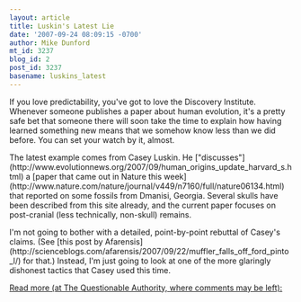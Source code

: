 ```yaml
---
layout: article
title: Luskin's Latest Lie
date: '2007-09-24 08:09:15 -0700'
author: Mike Dunford
mt_id: 3237
blog_id: 2
post_id: 3237
basename: luskins_latest
---
```

<p>
If you love predictability, you've got to love the Discovery Institute. Whenever someone publishes a paper about human evolution, it's a pretty safe bet that someone there will soon take the time to explain how having learned something new means that we somehow know less than we did before. You can set your watch by it, almost.
</p>

<p>
The latest example comes from Casey Luskin. He ["discusses"](http://www.evolutionnews.org/2007/09/human_origins_update_harvard_s.html) a [paper that came out in Nature this week](http://www.nature.com/nature/journal/v449/n7160/full/nature06134.html) that reported on some fossils from Dmanisi, Georgia. Several skulls have been described from this site already, and the current paper focuses on post-cranial (less technically, non-skull) remains.
</p>

<p>
I'm not going to bother with a detailed, point-by-point rebuttal of Casey's claims. (See [this post by Afarensis](http://scienceblogs.com/afarensis/2007/09/22/muffler_falls_off_ford_pinto_l/) for that.) Instead, I'm just going to look at one of the more glaringly dishonest tactics that Casey used this time.
</p>

[Read more (at The Questionable Authority, where comments may be left):](http://scienceblogs.com/authority/2007/09/luskins_latest_lie.php)
